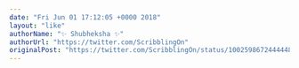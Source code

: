 ```yaml
---
date: "Fri Jun 01 17:12:05 +0000 2018"
layout: "like"
authorName: "✨ Shubheksha ✨"
authorUrl: "https://twitter.com/ScribblingOn"
originalPost: "https://twitter.com/ScribblingOn/status/1002598672444448768"
---
```


